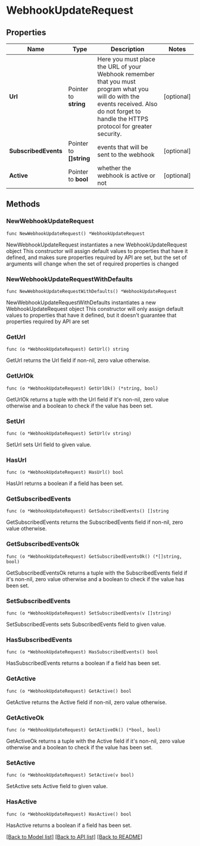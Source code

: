 # WebhookUpdateRequest

## Properties

Name | Type | Description | Notes
------------ | ------------- | ------------- | -------------
**Url** | Pointer to **string** | Here you must place the URL of your Webhook remember that you must program what you will do with the events received. Also do not forget to handle the HTTPS protocol for greater security. | [optional] 
**SubscribedEvents** | Pointer to **[]string** | events that will be sent to the webhook | [optional] 
**Active** | Pointer to **bool** | whether the webhook is active or not | [optional] 

## Methods

### NewWebhookUpdateRequest

`func NewWebhookUpdateRequest() *WebhookUpdateRequest`

NewWebhookUpdateRequest instantiates a new WebhookUpdateRequest object
This constructor will assign default values to properties that have it defined,
and makes sure properties required by API are set, but the set of arguments
will change when the set of required properties is changed

### NewWebhookUpdateRequestWithDefaults

`func NewWebhookUpdateRequestWithDefaults() *WebhookUpdateRequest`

NewWebhookUpdateRequestWithDefaults instantiates a new WebhookUpdateRequest object
This constructor will only assign default values to properties that have it defined,
but it doesn't guarantee that properties required by API are set

### GetUrl

`func (o *WebhookUpdateRequest) GetUrl() string`

GetUrl returns the Url field if non-nil, zero value otherwise.

### GetUrlOk

`func (o *WebhookUpdateRequest) GetUrlOk() (*string, bool)`

GetUrlOk returns a tuple with the Url field if it's non-nil, zero value otherwise
and a boolean to check if the value has been set.

### SetUrl

`func (o *WebhookUpdateRequest) SetUrl(v string)`

SetUrl sets Url field to given value.

### HasUrl

`func (o *WebhookUpdateRequest) HasUrl() bool`

HasUrl returns a boolean if a field has been set.

### GetSubscribedEvents

`func (o *WebhookUpdateRequest) GetSubscribedEvents() []string`

GetSubscribedEvents returns the SubscribedEvents field if non-nil, zero value otherwise.

### GetSubscribedEventsOk

`func (o *WebhookUpdateRequest) GetSubscribedEventsOk() (*[]string, bool)`

GetSubscribedEventsOk returns a tuple with the SubscribedEvents field if it's non-nil, zero value otherwise
and a boolean to check if the value has been set.

### SetSubscribedEvents

`func (o *WebhookUpdateRequest) SetSubscribedEvents(v []string)`

SetSubscribedEvents sets SubscribedEvents field to given value.

### HasSubscribedEvents

`func (o *WebhookUpdateRequest) HasSubscribedEvents() bool`

HasSubscribedEvents returns a boolean if a field has been set.

### GetActive

`func (o *WebhookUpdateRequest) GetActive() bool`

GetActive returns the Active field if non-nil, zero value otherwise.

### GetActiveOk

`func (o *WebhookUpdateRequest) GetActiveOk() (*bool, bool)`

GetActiveOk returns a tuple with the Active field if it's non-nil, zero value otherwise
and a boolean to check if the value has been set.

### SetActive

`func (o *WebhookUpdateRequest) SetActive(v bool)`

SetActive sets Active field to given value.

### HasActive

`func (o *WebhookUpdateRequest) HasActive() bool`

HasActive returns a boolean if a field has been set.


[[Back to Model list]](../README.md#documentation-for-models) [[Back to API list]](../README.md#documentation-for-api-endpoints) [[Back to README]](../README.md)


